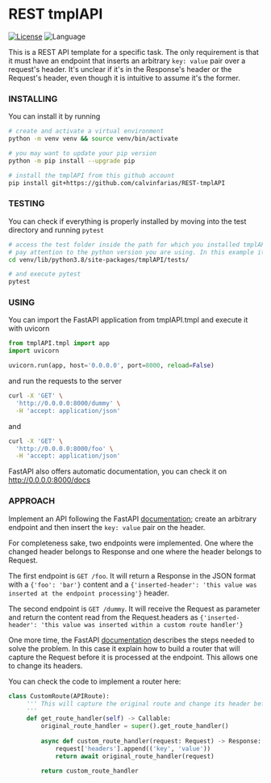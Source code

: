 

# REST tmplAPI
[![License](https://img.shields.io/badge/license-MIT-black.svg)](../master/LICENSE)
![Language](https://img.shields.io/badge/language-Python-blue.svg)

This is a REST API template for a specific task. The only requirement is that it must have an endpoint that inserts an arbitrary `key: value` pair over a request's header. It's unclear if it's in the Response's header or the Request's header, even though it is intuitive to assume it's the former.



### INSTALLING

You can install it by running 
``` bash
# create and activate a virtual environment
python -m venv venv && source venv/bin/activate

# you may want to update your pip version
python -m pip install --upgrade pip

# install the tmplAPI from this github account
pip install git+https://github.com/calvinfarias/REST-tmplAPI
```



### TESTING

You can check if everything is properly installed by moving into the test directory and running `pytest`
``` bash
# access the test folder inside the path for which you installed tmplAPI
# pay attention to the python version you are using. In this example it's 3.8.*
cd venv/lib/python3.8/site-packages/tmplAPI/tests/

# and execute pytest
pytest
```



### USING

You can import the FastAPI application from tmplAPI.tmpl and execute it with uvicorn
``` Python
from tmplAPI.tmpl import app
import uvicorn

uvicorn.run(app, host='0.0.0.0', port=8000, reload=False)
```

and run the requests to the server

``` bash
curl -X 'GET' \
  'http://0.0.0.0:8000/dummy' \
  -H 'accept: application/json'
```

and

``` bash
curl -X 'GET' \
  'http://0.0.0.0:8000/foo' \
  -H 'accept: application/json'
```

FastAPI also offers automatic documentation, you can check it on http://0.0.0.0:8000/docs



### APPROACH

Implement an API following the FastAPI [documentation](https://fastapi.tiangolo.com/); create an arbitrary endpoint and then insert the `key: value` pair on the header. 

For completeness sake, two endpoints were implemented. One where the changed header belongs to Response and one where the header belongs to Request.


The first endpoint is `GET /foo`. It will return a Response in the JSON format with a `{'foo': 'bar'}` content and  a `{'inserted-header': 'this value was inserted at the endpoint processing'}` header.

The second endpoint is `GET /dummy`. It will receive the Request as parameter and return the content read from the Request.headers as `{'inserted-header': 'this value was inserted within a custom route handler'}`

One more time, the FastAPI [documentation](https://fastapi.tiangolo.com/advanced/custom-request-and-route/) describes the steps needed to solve the problem. In this case it explain how to build a router that will capture the Request before it is processed at the endpoint. This allows one to change its headers.

You can check the code to implement a router here:

``` Python
class CustomRoute(APIRoute):
     ''' This will capture the original route and change its header before processing it at the endpoint
     '''
     def get_route_handler(self) -> Callable:
         original_route_handler = super().get_route_handler()
 
         async def custom_route_handler(request: Request) -> Response:
             request['headers'].append(('key', 'value'))
             return await original_route_handler(request)
 
         return custom_route_handler
```

